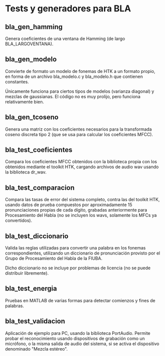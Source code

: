 # Tests y generadores para BLA

## bla_gen_hamming

Genera coeficientes de una ventana de Hamming (de largo BLA_LARGOVENTANA).

## bla_gen_modelo

Convierte de formato un modelo de fonemas de HTK a un formato propio, en forma de un archivo bla_modelo.c y bla_modelo.h que contienen constantes.

Únicamente funciona para ciertos tipos de modelos (varianza diagonal) y mezclas de gaussianas. El código no es muy prolijo, pero funciona relativamente bien.

## bla_gen_tcoseno

Genera una matriz con los coeficientes necesarios para la transformada coseno discreta tipo 2 (que se usa para calcular los coeficientes MFCC).

## bla_test_coeficientes

Compara los coeficientes MFCC obtenidos con la biblioteca propia con los obtenidos mediante el toolkit HTK, cargando archivos de audio wav usando la biblioteca dr_wav.

## bla_test_comparacion

Compara las tasas de error del sistema completo, contra las del toolkit HTK, usando datos de prueba compuestos por aproximadamente 15 pronunciaciones propias de cada dígito, grabadas anteriormente para Procesamiento del Habla (no se incluyen los wavs, solamente los MFCs ya convertidos). 

## bla_test_diccionario

Valida las reglas utilizadas para convertir una palabra en los fonemas correspondientes, utilizando un diccionario de pronunciación provisto por el Grupo de Procesamiento del Habla de la FIUBA. 

Dicho diccionario no se incluye por problemas de licencia (no se puede distribuir libremente).

## bla_test_energia

Pruebas en MATLAB de varias formas para detectar comienzos y fines de palabras.

## bla_test_validacion

Aplicación de ejemplo para PC, usando la biblioteca PortAudio. Permite probar el reconocimiento usando dispositivos de grabación como un micrófono, o la misma salida de audio del sistema, si se activa el dispositivo denominado "Mezcla estéreo".